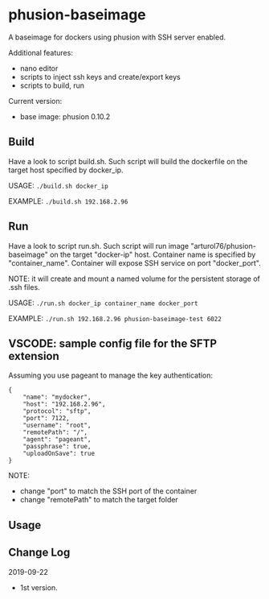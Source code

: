 # phusion-baseimage
A baseimage for dockers using phusion with SSH server enabled.

Additional features:
* nano editor
* scripts to inject ssh keys and create/export keys
* scripts to build, run

Current version: 
* base image: phusion 0.10.2

## Build
Have a look to script build.sh.
Such script will build the dockerfile on the target host specified by docker_ip.

USAGE:
`./build.sh docker_ip`

EXAMPLE:
`./build.sh 192.168.2.96`


## Run
Have a look to script run.sh.
Such script will run image "arturol76/phusion-baseimage" on the target "docker-ip" host.
Container name is specified by "container_name".
Container will expose SSH service on port "docker_port".

NOTE: it will create and mount a named volume for the persistent storage of .ssh files.

USAGE:
`./run.sh docker_ip container_name docker_port`

EXAMPLE:
`./run.sh 192.168.2.96 phusion-baseimage-test 6022`

## VSCODE: sample config file for the SFTP extension
Assuming you use pageant to manage the key authentication:
```
{
    "name": "mydocker",
    "host": "192.168.2.96",
    "protocol": "sftp",
    "port": 7122,
    "username": "root",
    "remotePath": "/",
    "agent": "pageant",
    "passphrase": true,
    "uploadOnSave": true
}
```

NOTE: 
* change "port" to match the SSH port of the container
* change "remotePath" to match the target folder 

## Usage


## Change Log
2019-09-22
- 1st version.